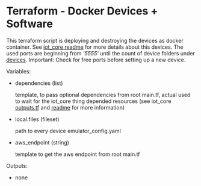 # Terraform - Docker Devices + Software
This terraform script is deploying and destroying the devices as docker container. See [iot_core 
readme](../../iot_core/README.md) for more details about this devices.
The used ports are beginning from _'5555'_ until the count of device folders under [devices](../../iot_core/devices).
Important: Check for free ports before setting up a new device. 

Variables:
* dependencies (list)

    template, to pass optional dependencies from root main.tf, actual used to wait for the iot_core thing depended 
    resources (see iot_core [outputs.tf](../iot_events/outputs.tf) and [readme](../iot_core/README.md) for more 
    information)

* local.files (fileset)

    path to every device emulator_config.yaml

* aws_endpoint (string)

    template to get the aws endpoint from root main.tf

Outputs:
- none